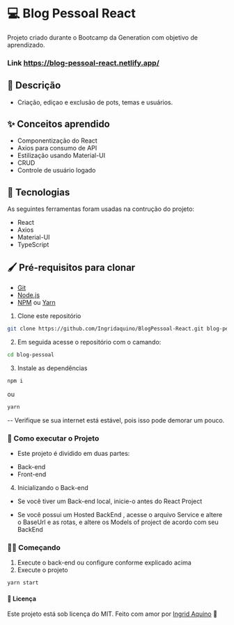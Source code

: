 # 💻 Blog Pessoal React 
Projeto criado durante o Bootcamp da Generation com objetivo de aprendizado.

### Link https://blog-pessoal-react.netlify.app/

## 📃 Descrição
- Criação, ediçao e exclusão de pots, temas e usuários.

## ✨ Conceitos aprendido

- Componentização do React
- Axios para consumo de API
- Estilização usando Material-UI
- CRUD
- Controle de usuário logado

## 🧪 Tecnologias
  As seguintes ferramentas foram usadas na contrução do projeto:

- React
- Axios
- Material-UI
- TypeScript

## 🖌 Pré-requisitos para clonar

* [Git](https://git-scm.com)
* [Node.js](https://nodejs.org/)
* [NPM](https://www.npmjs.com/) ou [Yarn](https://classic.yarnpkg.com/lang/en/docs/install/)

1. Clone este repositório
````bash
git clone https://github.com/Ingridaquino/BlogPessoal-React.git blog-pessoal
````
2. Em seguida acesse o repositório com o camando:
````bash
cd blog-pessoal
````
3. Instale as dependências
````bash
npm i
````
ou 
````bash 
yarn
````

-- Verifique se sua internet está estável, pois isso pode demorar um pouco.

### 🎊 Como executar o Projeto
 - Este projeto é dividido em duas partes: 

* Back-end
* Front-end

4. Inicializando o Back-end


- Se você tiver um Back-end local, inicie-o antes do React Project

- Se você possui um Hosted BackEnd , acesse o arquivo Service e altere o BaseUrl e as rotas, e altere os Models of project de acordo com seu BackEnd


### 👩‍💻 Começando 
1. Execute o back-end ou configure conforme explicado acima
2. Execute o projeto

````bash
yarn start
````

#### 🎨 Licença
Este projeto está sob licença do MIT.
Feito com amor por [Ingrid Aquino](https://www.linkedin.com/in/ingrid-aquino-88a8b9147/) 🤞


